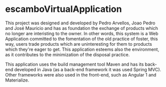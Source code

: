 # escamboVirtualApplication

This project was designed and developed by Pedro Arvellos, Joao Pedro and José Mauricio and has as foundation the exchange of products which no longer are interisting to the owner. In other words, this system is a Web Application committed to the fomentation of the old practice of foster, this way, users trade products which are uninteresting for them to products which they're eager to get. This application esteems also the environment, as it contributes to the minimization of the disposal practice.  

This application uses the build management tool Maven and has its back-end developed in Java (as a back-end framework it was used Spring MVC). Other frameworks were also used in the front-end, such as Angular 1 and Materialize.